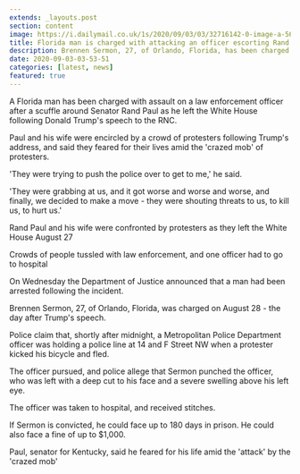 ```yaml
---
extends: _layouts.post
section: content
image: https://i.dailymail.co.uk/1s/2020/09/03/03/32716142-0-image-a-56_1599101343261.jpg 
title: Florida man is charged with attacking an officer escorting Rand Paul from the White House 
description: Brennen Sermon, 27, of Orlando, Florida, has been charged with assault on a law enforcement officer, after police protecting Rand Paul as he left the White House after the RNC were attacked. 
date: 2020-09-03-03-53-51 
categories: [latest, news] 
featured: true 
--- 
```

A Florida man has been charged with assault on a law enforcement officer after a scuffle around Senator Rand Paul as he left the White House following Donald Trump's speech to the RNC.

Paul and his wife were encircled by a crowd of protesters following Trump's address, and said they feared for their lives amid the 'crazed mob' of protesters.

'They were trying to push the police over to get to me,' he said. 

'They were grabbing at us, and it got worse and worse and worse, and finally, we decided to make a move - they were shouting threats to us, to kill us, to hurt us.'

Rand Paul and his wife were confronted by protesters as they left the White House August 27

Crowds of people tussled with law enforcement, and one officer had to go to hospital

On Wednesday the Department of Justice announced that a man had been arrested following the incident.

Brennen Sermon, 27, of Orlando, Florida, was charged on August 28 - the day after Trump's speech.

Police claim that, shortly after midnight, a Metropolitan Police Department officer was holding a police line at 14 and F Street NW when a protester kicked his bicycle and fled. 

The officer pursued, and police allege that Sermon punched the officer, who was left with a deep cut to his face and a severe swelling above his left eye.

The officer was taken to hospital, and received stitches. 

If Sermon is convicted, he could face up to 180 days in prison. He could also face a fine of up to $1,000. 

Paul, senator for Kentucky, said he feared for his life amid the 'attack' by the 'crazed mob'

